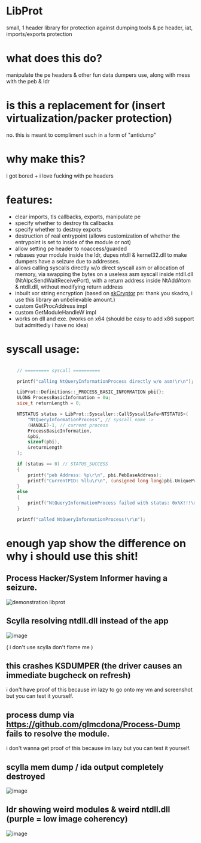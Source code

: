 # LibProt
small, 1 header library for protection against dumping tools &amp; pe header, iat, imports/exports protection


# what does this do?
manipulate the pe headers & other fun data dumpers use, along with mess with the peb & ldr

# is this a replacement for (insert virtualization/packer protection)
no. this is meant to compliment such in a form of "antidump"

# why make this?
i got bored + i love fucking with pe headers

# features:
- clear imports, tls callbacks, exports, manipulate pe
- specify whether to destroy tls callbacks
- specify whether to destroy exports
- destruction of real entrypoint (allows customization of whether the entrypoint is set to inside of the module or not)
- allow setting pe header to noaccess/guarded
- rebases your module inside the ldr, dupes ntdll & kernel32.dll to make dumpers have a seizure due to addresses.
- allows calling syscalls directly w/o direct syscall asm or allocation of memory, via swapping the bytes on a useless asm syscall inside ntdll.dll (NtAlpcSendWaitReceivePort), with a return address inside NtAddAtom & ntdll.dll, without modifying return address
- inbuilt xor string encryption (based on [skCryptor](https://github.com/skadro-official/skCrypter) ps: thank you skadro, i use this library an unbelievable amount.)
- custom GetProcAddress impl
- custom GetModuleHandleW impl
- works on dll and exe. (works on x64 (should be easy to add x86 support but admittedly i have no idea)


# syscall usage:
```cpp

    // ========= syscall ==========

    printf("calling NtQueryInformationProcess directly w/o asm!\r\n");

    LibProt::Definitions::_PROCESS_BASIC_INFORMATION pbi{};
    ULONG ProcessBasicInformation = 0u;
    size_t returnLength = 0;

    NTSTATUS status = LibProt::Syscaller::CallSyscallSafe<NTSTATUS>(
        "NtQueryInformationProcess", // syscall name :>
        (HANDLE)-1, // current process
        ProcessBasicInformation,
        &pbi,
        sizeof(pbi),
        &returnLength
    );

    if (status == 0) // STATUS_SUCCESS
    {
        printf("peb Address: %p\r\n", pbi.PebBaseAddress);
        printf("CurrentPID: %llu\r\n", (unsigned long long)pbi.UniqueProcessId);
    }
    else
    {
        printf("NtQueryInformationProcess failed with status: 0x%X!!!\r\n", status);
    }

    printf("called NtQueryInformationProcess!\r\n");
```

# enough yap show the difference on why i should use this shit!

## Process Hacker/System Informer having a seizure.
![demonstration libprot](https://github.com/user-attachments/assets/62830265-84c1-414a-979a-125ae30d46e3)

## Scylla resolving ntdll.dll instead of the app
![image](https://github.com/user-attachments/assets/56a5fd5f-cadb-4244-b963-2b5711572fa8)

( i don't use scylla don't flame me )

## this crashes KSDUMPER (the driver causes an immediate bugcheck on refresh)
i don't have proof of this because im lazy to go onto my vm and screenshot but you can test it yourself.

## process dump via https://github.com/glmcdona/Process-Dump fails to resolve the module.
i don't wanna get proof of this because im lazy but you can test it yourself.

## scylla mem dump / ida output completely destroyed
![image](https://github.com/user-attachments/assets/1d5a0a83-ab09-4b7e-9172-1c465b7b0f51)

## ldr showing weird modules & weird ntdll.dll (purple = low image coherency)
![image](https://github.com/user-attachments/assets/dd31f459-da26-4bcc-b7f1-ea98fa8714b6)

